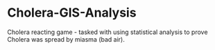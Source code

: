 # Cholera-GIS-Analysis
Cholera reacting game - tasked with using statistical analysis to prove Cholera was spread by miasma (bad air).

